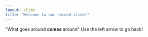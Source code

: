 ```yaml
---
layout: slide
title: "Welcome to our second slide!"
---
```

"What goes around **comes** around"
Use the left arrow to go back!
